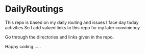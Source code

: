 # DailyRoutings

This repo is based on my daily routing and issues I face day today activities.So I add valued links to this repo for my later conviniency


Go through the directories and links given in the repo.

Happy coding .....
